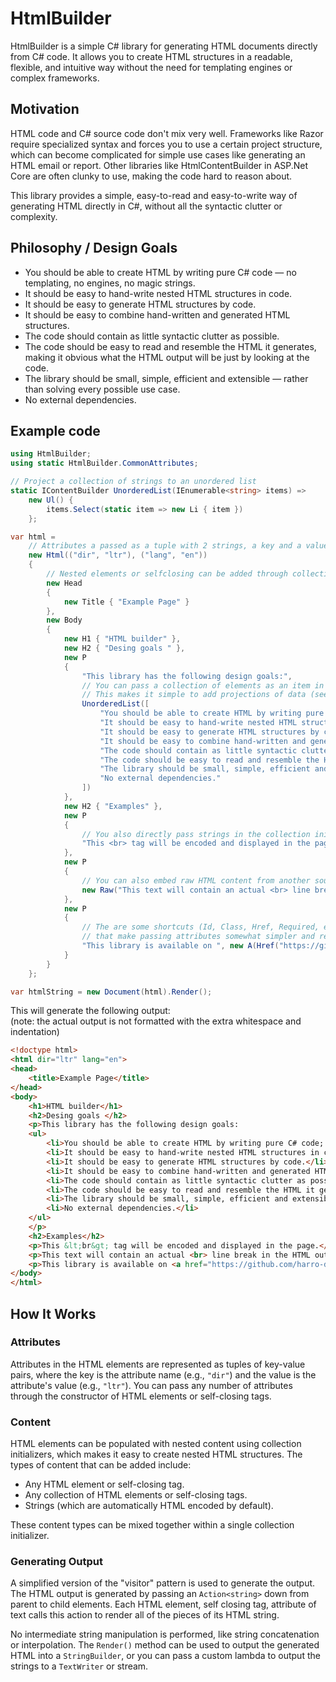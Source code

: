 # HtmlBuilder

HtmlBuilder is a simple C# library for generating HTML documents directly from C# code. It allows you to create HTML structures in a readable, flexible, and intuitive way without the need for templating engines or complex frameworks.

## Motivation

HTML code and C# source code don't mix very well. Frameworks like Razor require specialized syntax and forces you to use a certain project structure, which can become complicated for simple use cases like generating an HTML email or report. Other libraries like HtmlContentBuilder in ASP.Net Core are often clunky to use, making the code hard to reason about.

This library provides a simple, easy-to-read and easy-to-write way of generating HTML directly in C#, without all the syntactic clutter or complexity.

## Philosophy / Design Goals

- You should be able to create HTML by writing pure C# code — no templating, no engines, no magic strings.
- It should be easy to hand-write nested HTML structures in code.
- It should be easy to generate HTML structures by code.
- It should be easy to combine hand-written and generated HTML structures.
- The code should contain as little syntactic clutter as possible.
- The code should be easy to read and resemble the HTML it generates, making it obvious what the HTML output will be just by looking at the code.
- The library should be small, simple, efficient and extensible — rather than solving every possible use case.
- No external dependencies.

## Example code
```csharp
using HtmlBuilder;
using static HtmlBuilder.CommonAttributes;

// Project a collection of strings to an unordered list
static IContentBuilder UnorderedList(IEnumerable<string> items) =>
    new Ul() {
        items.Select(static item => new Li { item })
    };

var html =
    // Attributes a passed as a tuple with 2 strings, a key and a value (which may be empty).
    new Html(("dir", "ltr"), ("lang", "en"))
    {
        // Nested elements or selfclosing can be added through collection initializers.
        new Head
        {
            new Title { "Example Page" }
        },
        new Body
        {
            new H1 { "HTML builder" },
            new H2 { "Desing goals " },
            new P
            {
                "This library has the following design goals:",
                // You can pass a collection of elements as an item in the collection initializer.
                // This makes it simple to add projections of data (see UnorderedList method above).
                UnorderedList([
                    "You should be able to create HTML by writing pure C# code; no templating, no engines, no magic strings.",
                    "It should be easy to hand-write nested HTML structures in code.",
                    "It should be easy to generate HTML structures by code.",
                    "It should be easy to combine hand-written and generated HTML structures.",
                    "The code should contain as little syntactic clutter as possible.",
                    "The code should be easy to read and resemble the HTML it generates, making it obvious what the HTML output will be just by looking at the code.",
                    "The library should be small, simple, efficient and extensible; rather than solving every possible use case.",
                    "No external dependencies."
                ])
            },
            new H2 { "Examples" },
            new P
            {
                // You also directly pass strings in the collection initializer as content, these will be encoded by default.
                "This <br> tag will be encoded and displayed in the page.",
            },
            new P
            {
                // You can also embed raw HTML content from another source
                new Raw("This text will contain an actual <br> line break in the HTML output.")
            },
            new P
            {
                // The are some shortcuts (Id, Class, Href, Required, etc.) in the CommonAttributes class
                // that make passing attributes somewhat simpler and readable
                "This library is available on ", new A(Href("https://github.com/harro-dot-net/HtmlBuilder")){ "Github" },
            }
        }
    };

var htmlString = new Document(html).Render();
```
This will generate the following output:  
(note: the actual output is not formatted with the extra whitespace and indentation)
```html
<!doctype html>
<html dir="ltr" lang="en">
<head>
    <title>Example Page</title>
</head>
<body>
    <h1>HTML builder</h1>
    <h2>Desing goals </h2>
    <p>This library has the following design goals:
    <ul>
        <li>You should be able to create HTML by writing pure C# code; no templating, no engines, no magic strings.</li>
        <li>It should be easy to hand-write nested HTML structures in code.</li>
        <li>It should be easy to generate HTML structures by code.</li>
        <li>It should be easy to combine hand-written and generated HTML structures.</li>
        <li>The code should contain as little syntactic clutter as possible.</li>
        <li>The code should be easy to read and resemble the HTML it generates, making it obvious what the HTML output will be just by looking at the code.</li>
        <li>The library should be small, simple, efficient and extensible; rather than solving every possible use case.</li>
        <li>No external dependencies.</li>
    </ul>
    </p>
    <h2>Examples</h2>
    <p>This &lt;br&gt; tag will be encoded and displayed in the page.</p>
    <p>This text will contain an actual <br> line break in the HTML output.</p>
    <p>This library is available on <a href="https://github.com/harro-dot-net/HtmlBuilder">Github</a></p>
</body>
</html>
```

## How It Works

### Attributes

Attributes in the HTML elements are represented as tuples of key-value pairs, where the key is the attribute name (e.g., `"dir"`) and the value is the attribute's value (e.g., `"ltr"`). You can pass any number of attributes through the constructor of HTML elements or self-closing tags.

### Content

HTML elements can be populated with nested content using collection initializers, which makes it easy to create nested HTML structures. The types of content that can be added include:

- Any HTML element or self-closing tag.
- Any collection of HTML elements or self-closing tags.
- Strings (which are automatically HTML encoded by default).

These content types can be mixed together within a single collection initializer.

### Generating Output

A simplified version of the "visitor" pattern is used to generate the output. The HTML output is generated by passing an `Action<string>` down from parent to child elements. Each HTML element, self closing tag, attribute of text calls this action to render all of the pieces of its HTML string. 

No intermediate string manipulation is performed, like string concatenation or interpolation. The `Render()` method can be used to output the generated HTML into a `StringBuilder`, or you can pass a custom lambda to output the strings to a `TextWriter` or stream.
